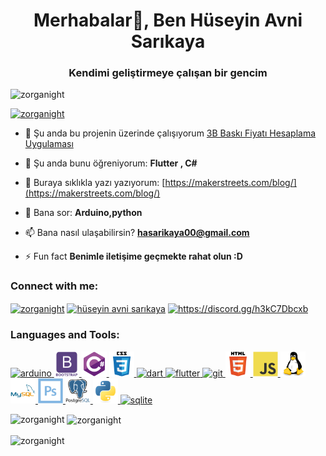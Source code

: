 <h1 align="center">Merhabalar👋, Ben Hüseyin Avni Sarıkaya</h1>
<h3 align="center">Kendimi geliştirmeye çalışan bir gencim</h3>

<p align="left"> <img src="https://komarev.com/ghpvc/?username=zorganight&label=Profile%20views&color=080808&style=flat" alt="zorganight" /> </p>

<p align="left"> <a href="https://twitter.com/zorganight" target="blank"><img src="https://img.shields.io/twitter/follow/zorganight?logo=twitter&style=for-the-badge" alt="zorganight" /></a> </p>

- 🔭 Şu anda bu projenin üzerinde çalışıyorum [3B Baskı Fiyatı Hesaplama Uygulaması](https://github.com/Zorganight/3BBaskiFiyatHesaplama)

- 🌱 Şu anda bunu öğreniyorum: **Flutter , C#**

- 📝 Buraya sıklıkla yazı yazıyorum: [https://makerstreets.com/blog/](https://makerstreets.com/blog/)

- 💬 Bana sor: **Arduino,python**

- 📫 Bana nasıl ulaşabilirsin?  **hasarikaya00@gmail.com**

- ⚡ Fun fact **Benimle iletişime geçmekte rahat olun :D**

<h3 align="left">Connect with me:</h3>
<p align="left">
<a href="https://twitter.com/zorganight" target="blank"><img align="center" src="https://raw.githubusercontent.com/rahuldkjain/github-profile-readme-generator/master/src/images/icons/Social/twitter.svg" alt="zorganight" height="30" width="40" /></a>
<a href="https://linkedin.com/in/hüseyin avni sarıkaya" target="blank"><img align="center" src="https://raw.githubusercontent.com/rahuldkjain/github-profile-readme-generator/master/src/images/icons/Social/linked-in-alt.svg" alt="hüseyin avni sarıkaya" height="30" width="40" /></a>
<a href="https://discord.gg/https://discord.gg/h3kC7Dbcxb" target="blank"><img align="center" src="https://raw.githubusercontent.com/rahuldkjain/github-profile-readme-generator/master/src/images/icons/Social/discord.svg" alt="https://discord.gg/h3kC7Dbcxb" height="30" width="40" /></a>
</p>

<h3 align="left">Languages and Tools:</h3>
<p align="left"> <a href="https://www.arduino.cc/" target="_blank"> <img src="https://cdn.worldvectorlogo.com/logos/arduino-1.svg" alt="arduino" width="40" height="40"/> </a> <a href="https://getbootstrap.com" target="_blank"> <img src="https://raw.githubusercontent.com/devicons/devicon/master/icons/bootstrap/bootstrap-plain-wordmark.svg" alt="bootstrap" width="40" height="40"/> </a> <a href="https://www.w3schools.com/cs/" target="_blank"> <img src="https://raw.githubusercontent.com/devicons/devicon/master/icons/csharp/csharp-original.svg" alt="csharp" width="40" height="40"/> </a> <a href="https://www.w3schools.com/css/" target="_blank"> <img src="https://raw.githubusercontent.com/devicons/devicon/master/icons/css3/css3-original-wordmark.svg" alt="css3" width="40" height="40"/> </a> <a href="https://dart.dev" target="_blank"> <img src="https://www.vectorlogo.zone/logos/dartlang/dartlang-icon.svg" alt="dart" width="40" height="40"/> </a> <a href="https://flutter.dev" target="_blank"> <img src="https://www.vectorlogo.zone/logos/flutterio/flutterio-icon.svg" alt="flutter" width="40" height="40"/> </a> <a href="https://git-scm.com/" target="_blank"> <img src="https://www.vectorlogo.zone/logos/git-scm/git-scm-icon.svg" alt="git" width="40" height="40"/> </a> <a href="https://www.w3.org/html/" target="_blank"> <img src="https://raw.githubusercontent.com/devicons/devicon/master/icons/html5/html5-original-wordmark.svg" alt="html5" width="40" height="40"/> </a> <a href="https://developer.mozilla.org/en-US/docs/Web/JavaScript" target="_blank"> <img src="https://raw.githubusercontent.com/devicons/devicon/master/icons/javascript/javascript-original.svg" alt="javascript" width="40" height="40"/> </a> <a href="https://www.linux.org/" target="_blank"> <img src="https://raw.githubusercontent.com/devicons/devicon/master/icons/linux/linux-original.svg" alt="linux" width="40" height="40"/> </a> <a href="https://www.mysql.com/" target="_blank"> <img src="https://raw.githubusercontent.com/devicons/devicon/master/icons/mysql/mysql-original-wordmark.svg" alt="mysql" width="40" height="40"/> </a> <a href="https://www.photoshop.com/en" target="_blank"> <img src="https://raw.githubusercontent.com/devicons/devicon/master/icons/photoshop/photoshop-line.svg" alt="photoshop" width="40" height="40"/> </a> <a href="https://www.postgresql.org" target="_blank"> <img src="https://raw.githubusercontent.com/devicons/devicon/master/icons/postgresql/postgresql-original-wordmark.svg" alt="postgresql" width="40" height="40"/> </a> <a href="https://www.python.org" target="_blank"> <img src="https://raw.githubusercontent.com/devicons/devicon/master/icons/python/python-original.svg" alt="python" width="40" height="40"/> </a> <a href="https://www.sqlite.org/" target="_blank"> <img src="https://www.vectorlogo.zone/logos/sqlite/sqlite-icon.svg" alt="sqlite" width="40" height="40"/> </a> </p>

<p><img align="left" src="https://github-readme-stats.vercel.app/api/top-langs?username=zorganight&show_icons=true&theme=dark&hide_border=true&locale=en&layout=compact" alt="zorganight" /></p>

<p>&nbsp;<img align="center" src="https://github-readme-stats.vercel.app/api?username=zorganight&show_icons=true&theme=dark&hide_border=true&locale=en" alt="zorganight" /></p>

<p><img align="center" src="https://github-readme-streak-stats.herokuapp.com/?user=zorganight&theme=dark" alt="zorganight" /></p>

